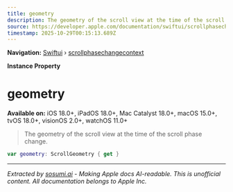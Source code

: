 ```yaml
---
title: geometry
description: The geometry of the scroll view at the time of the scroll phase change.
source: https://developer.apple.com/documentation/swiftui/scrollphasechangecontext/geometry
timestamp: 2025-10-29T00:15:13.689Z
---
```


**Navigation:** [Swiftui](/documentation/swiftui) › [scrollphasechangecontext](/documentation/swiftui/scrollphasechangecontext)

**Instance Property**

# geometry

**Available on:** iOS 18.0+, iPadOS 18.0+, Mac Catalyst 18.0+, macOS 15.0+, tvOS 18.0+, visionOS 2.0+, watchOS 11.0+

> The geometry of the scroll view at the time of the scroll phase change.

```swift
var geometry: ScrollGeometry { get }
```

---

*Extracted by [sosumi.ai](https://sosumi.ai) - Making Apple docs AI-readable.*
*This is unofficial content. All documentation belongs to Apple Inc.*
